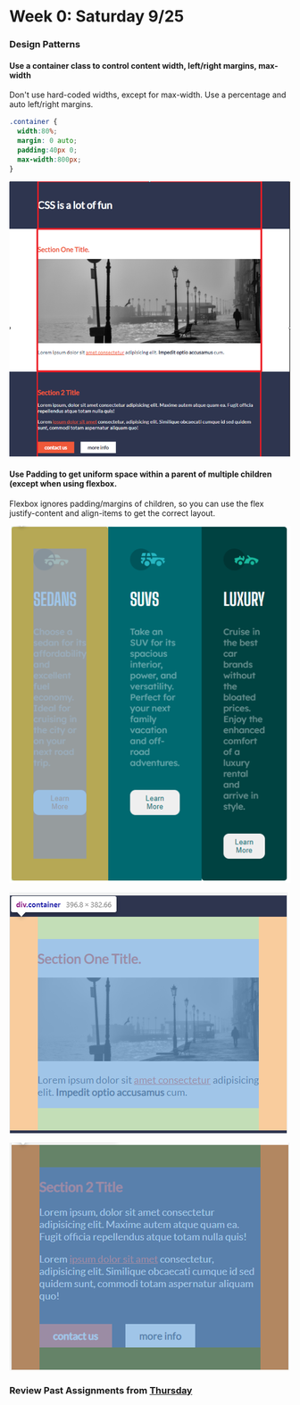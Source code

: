 # Week 0: Saturday 9/25

### Design Patterns

#### Use a container class to control content width, left/right margins, max-width

Don't use hard-coded widths, except for max-width. Use a percentage and auto left/right margins.

```css
.container {
  width:80%;
  margin: 0 auto;
  padding:40px 0;
  max-width:800px;
}
```

![](<../.gitbook/assets/image (71).png>)

#### Use Padding to get uniform space within a parent of multiple children (except when using flexbox.

Flexbox ignores padding/margins of children, so you can use the flex justify-content and align-items to get the correct layout.

![](<../.gitbook/assets/image (75).png>)

![](<../.gitbook/assets/image (76).png>)

![](<../.gitbook/assets/image (77).png>)

### Review Past Assignments from [Thursday](week-1-thursday-9-23.md)
